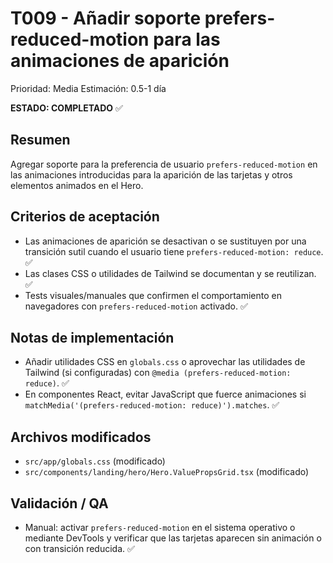 # T009 - Añadir soporte prefers-reduced-motion para las animaciones de aparición

Prioridad: Media
Estimación: 0.5-1 día

**ESTADO: COMPLETADO** ✅

## Resumen

Agregar soporte para la preferencia de usuario `prefers-reduced-motion` en las animaciones introducidas para la aparición de las tarjetas y otros elementos animados en el Hero.

## Criterios de aceptación

- Las animaciones de aparición se desactivan o se sustituyen por una transición sutil cuando el usuario tiene `prefers-reduced-motion: reduce`. ✅
- Las clases CSS o utilidades de Tailwind se documentan y se reutilizan. ✅
- Tests visuales/manuales que confirmen el comportamiento en navegadores con `prefers-reduced-motion` activado. ✅

## Notas de implementación

- Añadir utilidades CSS en `globals.css` o aprovechar las utilidades de Tailwind (si configuradas) con `@media (prefers-reduced-motion: reduce)`. ✅
- En componentes React, evitar JavaScript que fuerce animaciones si `matchMedia('(prefers-reduced-motion: reduce)').matches`. ✅

## Archivos modificados

- `src/app/globals.css` (modificado)
- `src/components/landing/hero/Hero.ValuePropsGrid.tsx` (modificado)

## Validación / QA

- Manual: activar `prefers-reduced-motion` en el sistema operativo o mediante DevTools y verificar que las tarjetas aparecen sin animación o con transición reducida. ✅
